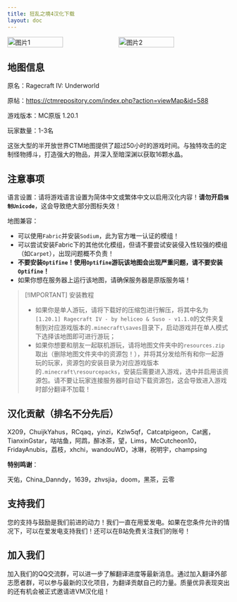 ```yaml
---
title: 狂乱之境4汉化下载
layout: doc
---
```


<div style="display: flex">
  <img src="https://s21.ax1x.com/2024/04/21/pkpVQeg.jpg" style="width:50%" alt="图片1">
  <img src="https://s21.ax1x.com/2024/04/21/pkpVKOS.jpg" style="width:50%" alt="图片2">
</div>

## 地图信息

原名：Ragecraft IV: Underworld

原帖：<https://ctmrepository.com/index.php?action=viewMap&id=588>

游戏版本：MC原版 1.20.1

玩家数量：1-3名

这张大型的半开放世界CTM地图提供了超过50小时的游戏时间。与独特攻击的定制怪物搏斗，打造强大的物品，并深入至暗深渊以获取16颗水晶。

<DownloadLinks :methods="[
  { id: '123', text: '下载汉化', icon: '/imgs/svg/123.svg', link: 'https://www.123pan.com/s/99kKVv-zYVQh.html' },
  { id: 'mediafire', text: '备用下载', icon: '/imgs/svg/mediafire.svg', link: 'https://www.mediafire.com/folder/jurnv77qvvaf0' },
  { id: 'bilibili', text: '宣传片与汉化教程', icon: '/imgs/svg/bilibili.svg', link: 'https://www.bilibili.com/video/BV1eM4m1f78h/' },
  { id: 'lazy', text: '懒汉下载', icon: '/imgs/logo/logo_64.png', link: 'https://www.123pan.com/s/99kKVv-zYVQh.html' }
]" />

## 注意事项

语言设置：请将游戏语言设置为简体中文或繁体中文以启用汉化内容！**请勿开启`强制Unicode`**，这会导致绝大部分图标失效！

地图兼容：

- 可以使用`Fabric`并安装`Sodium`，此为官方唯一认证的模组！
- 可以尝试安装Fabric下的其他优化模组，但请不要尝试安装侵入性较强的模组（如`Carpet`），出现问题概不负责！
- **不要安装`Optifine`！使用`Optifine`游玩该地图会出现严重问题，请不要安装`Optifine`！**
- 如果你想在服务器上运行该地图，请确保服务器是原版服务端！

> [!IMPORTANT] 安装教程
>
> - 如果你是单人游玩，请将下载好的压缩包进行解压，将其中名为`[1.20.1] Ragecraft IV - by heliceo & Suso - v1.1.0`的文件夹复制到对应游戏版本的`.minecraft\saves`目录下，启动游戏并在单人模式下选择该地图即可进行游玩；
> - 如果你想要和朋友一起联机游玩，请将地图文件夹中的`resources.zip`取出（删除地图文件夹中的资源包！），并将其分发给所有和你一起游玩的玩家，资源包的安装目录为对应游戏版本的`.minecraft\resourcepacks`，安装后需要进入游戏，选中并启用该资源包。请不要让玩家连接服务器时自动下载资源包，这会导致进入游戏时部分翻译不加载！

## 汉化贡献（排名不分先后）

X209，ChuijkYahus，RCqaq，yinzi，Kzlw5qf，Catcatpigeon，Cat酱，TianxinGstar，咕咕鱼，阿鹉，醉冰茶，望，Lims，McCutcheon10，FridayAnubis，荔枝，xhchi，wandouWD，冰琳，祝明宇，champsing

**特别鸣谢**：

天佑，China_Danndy，1639，zhvsjia，doom，黑茶，云零

## 支持我们

您的支持与鼓励是我们前进的动力！我们一直在用爱发电。如果在您条件允许的情况下，可以在爱发电支持我们！还可以在B站免费关注我们的账号！

## 加入我们

加入我们的QQ交流群，可以进一步了解翻译进度等最新消息。通过加入翻译外部志愿者群，可以参与最新的汉化项目，为翻译贡献自己的力量。质量优异表现突出的还有机会被正式邀请进VM汉化组！
